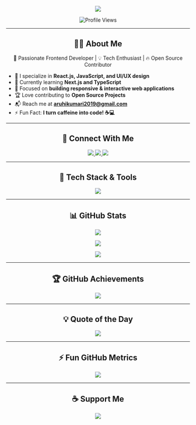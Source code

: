 <!-- HEADER -->
<p align="center">
  <img src="https://readme-typing-svg.herokuapp.com?font=Fira+Code&size=25&pause=1000&color=00A6FF&center=true&width=435&lines=Hi+%F0%9F%91%8B%2C+I'm+Aruhi+Kumari;A+Passionate+Frontend+Developer;Love+Coding+%26+Open+Source!">
</p>

<p align="center">
  <img src="https://komarev.com/ghpvc/?username=aruhi-kumari&label=Profile+Views&color=00A6FF&style=flat-square" alt="Profile Views" />
</p>

---

<!-- ABOUT ME -->
<h2 align="center">🙋‍♀️ About Me</h2>
<p align="center">
  🚀 Passionate Frontend Developer | 💡 Tech Enthusiast | 🔥 Open Source Contributor
</p>

- 🎨 I specialize in **React.js, JavaScript, and UI/UX design**  
- 🌱 Currently learning **Next.js and TypeScript**  
- 🎯 Focused on **building responsive & interactive web applications**  
- 🏆 Love contributing to **Open Source Projects**  
- 📬 Reach me at **aruhikumari2019@gmail.com**  
- ⚡ Fun Fact: **I turn caffeine into code! ☕💻**  

---

<!-- CONNECT WITH ME -->
<h2 align="center">📲 Connect With Me</h2>
<p align="center">
  <a href="https://linkedin.com/in/aruhi-kumari" target="_blank">
    <img src="https://img.shields.io/badge/LinkedIn-%230077B5.svg?style=for-the-badge&logo=linkedin&logoColor=white" />
  </a>
  <a href="mailto:aruhikumari2019@gmail.com">
    <img src="https://img.shields.io/badge/Gmail-D14836?style=for-the-badge&logo=gmail&logoColor=white" />
  </a>
  <a href="https://github.com/aruhi-kumari" target="_blank">
    <img src="https://img.shields.io/badge/GitHub-181717?style=for-the-badge&logo=github&logoColor=white" />
  </a>
</p>

---

<!-- SKILLS & TOOLS -->
<h2 align="center">🚀 Tech Stack & Tools</h2>
<p align="center">
  <img src="https://skillicons.dev/icons?i=html,css,js,react,tailwind,bootstrap,typescript,git,github,vscode" />
</p>

---

<!-- GITHUB STATS -->
<h2 align="center">📊 GitHub Stats</h2>
<p align="center">
  <img src="https://github-readme-stats.vercel.app/api?username=aruhi-kumari&show_icons=true&theme=tokyonight&count_private=true&hide_border=true" />
</p>

<p align="center">
  <img src="https://github-readme-streak-stats.herokuapp.com/?user=aruhi-kumari&theme=tokyonight&hide_border=true" />
</p>

<p align="center">
  <img src="https://github-readme-stats.vercel.app/api/top-langs?username=aruhi-kumari&layout=compact&theme=tokyonight&hide_border=true" />
</p>

---

<!-- GITHUB TROPHIES -->
<h2 align="center">🏆 GitHub Achievements</h2>
<p align="center">
  <img src="https://github-profile-trophy.vercel.app/?username=aruhi-kumari&theme=radical&no-frame=true&margin-w=15" />
</p>

---

<!-- QUOTE -->
<h2 align="center">💡 Quote of the Day</h2>
<p align="center">
  <img src="https://quotes-github-readme.vercel.app/api?type=horizontal&theme=radical" />
</p>

---

<!-- FUN GITHUB METRICS -->
<h2 align="center">⚡ Fun GitHub Metrics</h2>
<p align="center">
  <img src="https://github-readme-activity-graph.cyclic.app/graph?username=aruhi-kumari&theme=tokyo-night&hide_border=true" />
</p>

---

<!-- SUPPORT ME -->
<h2 align="center">☕ Support Me</h2>
<p align="center">
  <a href="https://www.buymeacoffee.com/aruhi">
    <img src="https://img.shields.io/badge/Buy%20Me%20A%20Coffee-F16061?style=for-the-badge&logo=buy-me-a-coffee&logoColor=white" />
  </a>
</p>
